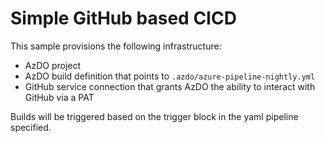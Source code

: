 # Simple GitHub based CICD

This sample provisions the following infrastructure:

- AzDO project
- AzDO build definition that points to `.azdo/azure-pipeline-nightly.yml`
- GitHub service connection that grants AzDO the ability to interact with GitHub via a PAT

Builds will be triggered based on the trigger block in the yaml pipeline specified.
